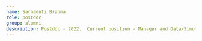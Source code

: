 ```yaml
---
name: Sarnaduti Brahma
role: postdoc
group: alumni
description: Postdoc - 2022.  Current position - Manager and Data/Simulation Professional at Siemens Energy
---
```


